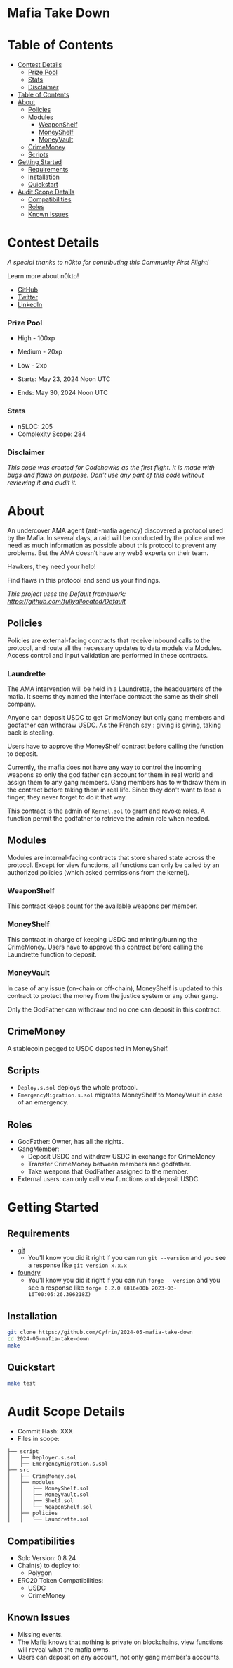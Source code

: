 
# Mafia Take Down

# Table of Contents

- [Contest Details](#contest-details)
    - [Prize Pool](#prize-pool)
    - [Stats](#stats)
    - [Disclaimer](#disclaimer)
- [Table of Contents](#table-of-contents)
- [About](#about)
  - [Policies](#policies)
  - [Modules](#modules)
    - [WeaponShelf](#weaponshelf)
    - [MoneyShelf](#moneyshelf)
    - [MoneyVault](#moneyvault)
  - [CrimeMoney](#crimemoney)
  - [Scripts](#scripts)
- [Getting Started](#getting-started)
  - [Requirements](#requirements)
  - [Installation](#installation)
  - [Quickstart](#quickstart)
- [Audit Scope Details](#audit-scope-details)
  - [Compatibilities](#compatibilities)
  - [Roles](#roles)
  - [Known Issues](#known-issues)

[//]: # (contest-details-open)

# Contest Details

_A special thanks to n0kto for contributing this Community First Flight!_

Learn more about n0kto!
- [GitHub](https://github.com/n0kto)
- [Twitter](https://x.com/n0kto)
- [LinkedIn](https://www.linkedin.com/in/axel-leloup-659a15155/)

### Prize Pool

- High - 100xp
- Medium - 20xp
- Low - 2xp

- Starts: May 23, 2024 Noon UTC
- Ends: May 30, 2024 Noon UTC

### Stats

- nSLOC: 205
- Complexity Scope: 284

### Disclaimer

_This code was created for Codehawks as the first flight. It is made with bugs and flaws on purpose._
_Don't use any part of this code without reviewing it and audit it._

# About

An undercover AMA agent (anti-mafia agency) discovered a protocol used by the Mafia. In several days, a raid will be conducted by the police and we need as much information as possible about this protocol to prevent any problems. But the AMA doesn’t have any web3 experts on their team.

Hawkers, they need your help!

Find flaws in this protocol and send us your findings.

_This project uses the Default framework: https://github.com/fullyallocated/Default_

## Policies

Policies are external-facing contracts that receive inbound calls to the protocol, and route all the necessary updates to data models via Modules. Access control and input validation are performed in these contracts.

### Laundrette

The AMA intervention will be held in a Laundrette, the headquarters of the mafia. It seems they named the interface contract the same as their shell company.

Anyone can deposit USDC to get CrimeMoney but only gang members and godfather can withdraw USDC. As the French say : giving is giving, taking back is stealing.

Users have to approve the MoneyShelf contract before calling the function to deposit.

Currently, the mafia does not have any way to control the incoming weapons so only the god father can account for them in real world and assign them to any gang members. Gang members has to withdraw them in the contract before taking them in real life. Since they don't want to lose a finger, they never forget to do it that way.

This contract is the admin of `Kernel.sol` to grant and revoke roles.
A function permit the godfather to retrieve the admin role when needed.

## Modules

Modules are internal-facing contracts that store shared state across the protocol.
Except for view functions, all functions can only be called by an authorized policies (which asked permissions from the kernel).

### WeaponShelf

This contract keeps count for the available weapons per member.

### MoneyShelf

This contract in charge of keeping USDC and minting/burning the CrimeMoney.
Users have to approve this contract before calling the Laundrette function to deposit.

### MoneyVault

In case of any issue (on-chain or off-chain), MoneyShelf is updated to this contract to protect the money from the justice system or any other gang.

Only the GodFather can withdraw and no one can deposit in this contract.

## CrimeMoney

A stablecoin pegged to USDC deposited in MoneyShelf.

## Scripts

- `Deploy.s.sol` deploys the whole protocol.
- `EmergencyMigration.s.sol` migrates MoneyShelf to MoneyVault in case of an emergency.

## Roles

- GodFather: Owner, has all the rights.
- GangMember:
  - Deposit USDC and withdraw USDC in exchange for CrimeMoney
  - Transfer CrimeMoney between members and godfather.
  - Take weapons that GodFather assigned to the member.
- External users: can only call view functions and deposit USDC.

[//]: # (contest-details-close)

[//]: # (getting-started-open)

# Getting Started

## Requirements

- [git](https://git-scm.com/book/en/v2/Getting-Started-Installing-Git)
  - You'll know you did it right if you can run `git --version` and you see a response like `git version x.x.x`
- [foundry](https://getfoundry.sh/)
  - You'll know you did it right if you can run `forge --version` and you see a response like `forge 0.2.0 (816e00b 2023-03-16T00:05:26.396218Z)`
  <!-- Additional requirements here -->

## Installation

```bash
git clone https://github.com/Cyfrin/2024-05-mafia-take-down
cd 2024-05-mafia-take-down
make
```

## Quickstart

```bash
make test
```

[//]: # (getting-started-close)

[//]: # (scope-open)

# Audit Scope Details

- Commit Hash: XXX
- Files in scope:

```
├── script
│   ├── Deployer.s.sol
│   ├── EmergencyMigration.s.sol
├── src
│   ├── CrimeMoney.sol
│   ├── modules
│   │   ├── MoneyShelf.sol
│   │   ├── MoneyVault.sol
│   │   ├── Shelf.sol
│   │   └── WeaponShelf.sol
│   ├── policies
│   │   └── Laundrette.sol
```

## Compatibilities

- Solc Version: 0.8.24
- Chain(s) to deploy to:
  - Polygon
- ERC20 Token Compatibilities:
  - USDC
  - CrimeMoney

[//]: # (scope-close)

[//]: # (known-issues-open)

## Known Issues

- Missing events.
- The Mafia knows that nothing is private on blockchains, view functions will reveal what the mafia owns.
- Users can deposit on any account, not only gang member's accounts.

[//]: # (known-issues-close)

